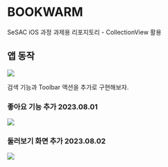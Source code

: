 # BOOKWARM

SeSAC iOS 과정 과제용 리포지토리 - CollectionView 활용

## 앱 동작

![](https://i.imgur.com/izKdyVf.gif)

검색 기능과 Toolbar 액션을 추가로 구현해보자.

### 좋아요 기능 추가 2023.08.01

![](https://i.imgur.com/1c5ExJ6.gif)

### 둘러보기 화면 추가 2023.08.02

![](https://i.imgur.com/bttlMAR.gif)
